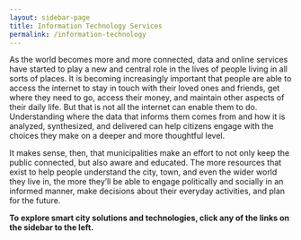 ```yaml
---
layout: sidebar-page
title: Information Technology Services
permalink: /information-technology
---
```

As the world becomes more and more connected, data and online services have started to play a new and central role in the lives of people living in all sorts of places. It is becoming increasingly important that people are able to access the internet to stay in touch with their loved ones and friends, get where they need to go, access their money, and maintain other aspects of their daily life. But that is not all the internet can enable them to do. Understanding where the data that informs them comes from and how it is analyzed, synthesized, and delivered can help citizens engage with the choices they make on a deeper and more thoughtful level. 

It makes sense, then, that municipalities make an effort to not only keep the public connected, but also aware and educated. The more resources that exist to help people understand the city, town, and even the wider world they live in, the more they’ll be able to engage politically and socially in an informed manner, make decisions about their everyday activities, and plan for the future.

**To explore smart city solutions and technologies, click any of the links on the sidebar to the left.**
